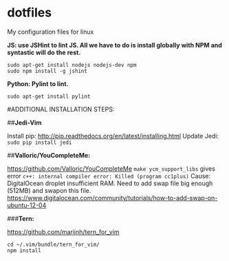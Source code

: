 dotfiles
========

My configuration files for linux


**JS: use JSHint to lint JS. All we have to do is install globally with NPM and syntastic will do the rest.**
```
sudo apt-get install nodejs nodejs-dev npm
sudo npm install -g jshint
```

**Python: Pylint to lint.**

```
sudo apt-get install pylint
```

#ADDITIONAL INSTALLATION STEPS:


##**Jedi-Vim**

Install pip: http://pip.readthedocs.org/en/latest/installing.html
Update Jedi: `sudo pip install jedi`


##**Valloric/YouCompleteMe:**

https://github.com/Valloric/YouCompleteMe 
`make ycm_support_libs` gives error `c++: internal compiler error: Killed (program cc1plus)`
Cause: DigitalOcean droplet insufficient RAM. Need to add swap file big enough (512MB) and swapon this file. 
https://www.digitalocean.com/community/tutorials/how-to-add-swap-on-ubuntu-12-04


###**Tern:**

https://github.com/marijnh/tern_for_vim
```
cd ~/.vim/bundle/tern_for_vim/
npm install
```
